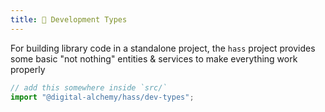 ```yaml
---
title: 🦖 Development Types
---
```


For building library code in a standalone project, the `hass` project provides some basic "not nothing" entities & services to make everything work properly

```typescript
// add this somewhere inside `src/`
import "@digital-alchemy/hass/dev-types";
```
